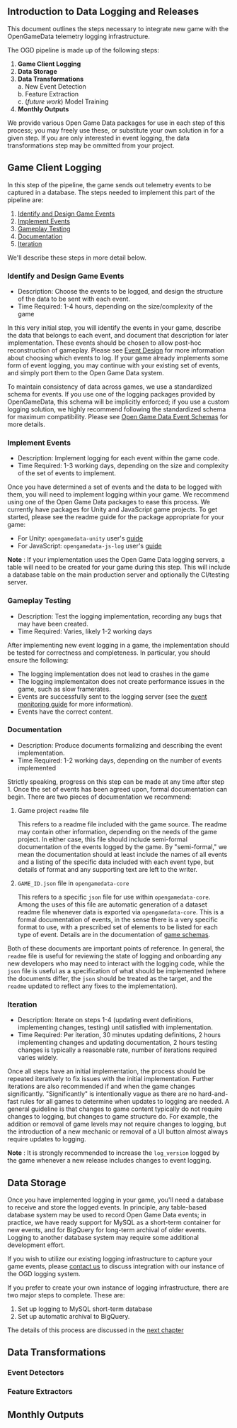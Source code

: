 ## Introduction to Data Logging and Releases

This document outlines the steps necessary to integrate new game with the OpenGameData telemetry logging infrastructure.

The OGD pipeline is made up of the following steps:

1. **Game Client Logging**
2. **Data Storage**
3. **Data Transformations**  
    a. New Event Detection  
    b. Feature Extraction  
    c. (*future work*) Model Training  
4. **Monthly Outputs**

We provide various Open Game Data packages for use in each step of this process; you may freely use these, or substitute your own solution in for a given step.
If you are only interested in event logging, the data transformations step may be ommitted from your project.

## Game Client Logging

In this step of the pipeline, the game sends out telemetry events to be captured in a database.
The steps needed to implement this part of the pipeline are:

1. [Identify and Design Game Events](#identify-and-design-game-events)
2. [Implement Events](#implement-events)
3. [Gameplay Testing](#gameplay-testing)
4. [Documentation](#documentation)
5. [Iteration](#iteration)

We'll describe these steps in more detail below.

### Identify and Design Game Events

- Description: Choose the events to be logged, and design the structure of the data to be sent with each event.
- Time Required: 1-4 hours, depending on the size/complexity of the game

In this very initial step, you will identify the events in your game, describe the data that belongs to each event, and document that description for later implementation.
These events should be chosen to allow post-hoc reconstruction of gameplay.
Please see [Event Design](./event_design.md) for more information about choosing which events to log.
If your game already implements some form of event logging, you may continue with your existing set of events, and simply port them to the Open Game Data system.

To maintain consistency of data across games, we use a standardized schema for events.
If you use one of the logging packages provided by OpenGameData, this schema will be implicitly enforced; if you use a custom logging solution, we highly recommend following the standardized schema for maximum compatibility.
Please see [Open Game Data Event Schemas](./event_schema.md) for more details.

### Implement Events

- Description: Implement logging for each event within the game code.
- Time Required: 1-3 working days, depending on the size and complexity of the set of events to implement.

Once you have determined a set of events and the data to be logged with them, you will need to implement logging within your game. We recommend using one of the Open Game Data packages to ease this process.
We currently have packages for Unity and JavaScript game projects.
To get started, please see the readme guide for the package appropriate for your game:

* For Unity: `opengamedata-unity` user's [guide](https://github.com/opengamedata/opengamedata-unity#readme)
* For JavaScript: `opengamedata-js-log` user's [guide](https://github.com/opengamedata/opengamedata-js-log#readme)

**Note** : If your implementation uses the Open Game Data logging servers, a table will need to be created for your game during this step.
This will include a database table on the main production server and optionally the CI/testing server.

### Gameplay Testing

- Description: Test the logging implementation, recording any bugs that may have been created.
- Time Required: Varies, likely 1-2 working days

After implementing new event logging in a game, the implementation should be tested for correctness and completeness.
In particular, you should ensure the following:

- The logging implementation does not lead to crashes in the game
- The logging implementaiton does not create performance issues in the game, such as slow framerates.
- Events are successfully sent to the logging server (see the [event monitoring guide](./event_monitor.md) for more information).
- Events have the correct content.

### Documentation

- Description: Produce documents formalizing and describing the event implementation.
- Time Required: 1-2 working days, depending on the number of events implemented

Strictly speaking, progress on this step can be made at any time after step 1.
Once the set of events has been agreed upon, formal documentation can begin.
There are two pieces of documentation we recommend:

1. Game project `readme` file

    This refers to a readme file included with the game source.
    The readme may contain other information, depending on the needs of the game project.
    In either case, this file should include semi-formal documentation of the events logged by the game.
    By "semi-formal," we mean the documentation should at least include the names of all events and a listing of the specific data included with each event type, but details of format and any supporting text are left to the writer.

2. `GAME_ID.json` file in `opengamedata-core`

    This refers to a specific `json` file for use within `opengamedata-core`.
    Among the uses of this file are automatic generation of a dataset readme file whenever data is exported via `opengamedata-core`.
    This is a formal documentation of events, in the sense there is a very specific format to use, with a prescribed set of elements to be listed for each type of event.
    Details are in the documentation of [game schemas](../04_core-architecture/overview/game_schemas.md).

Both of these documents are important points of reference.
In general, the `readme` file is useful for reviewing the state of logging and onboarding any new developers who may need to interact with the logging code, while the `json` file is useful as a specification of what should be implemented (where the documents differ, the `json` should be treated as the target, and the `readme` updated to reflect any fixes to the implementation).

### Iteration

- Description: Iterate on steps 1-4 (updating event definitions, implementing changes, testing) until satisfied with implementation.
- Time Required: Per iteration, 30 minutes updating definitions, 2 hours implementing changes and updating documentation, 2 hours testing changes is typically a reasonable rate, number of iterations required varies widely.

Once all steps have an initial implementation, the process should be repeated iteratively to fix issues with the initial implementation.
Further iterations are also recommended if and when the game changes significantly.
"Significantly" is intentionally vague as there are no hard-and-fast rules for all games to determine when updates to logging are needed.
A general guideline is that changes to game content typically do not require changes to logging, but changes to game structure do.
For example, the addition or removal of game levels may not require changes to logging, but the introduction of a new mechanic or removal of a UI button almost always require updates to logging.

**Note** : It is strongly recommended to increase the `log_version` logged by the game whenever a new release includes changes to event logging.

## Data Storage

Once you have implemented logging in your game, you'll need a database to receive and store the logged events.
In principle, any table-based database system may be used to record Open Game Data events; in practice, we have ready support for MySQL as a short-term container for new events, and for BigQuery for long-term archival of older events. Logging to another database system may require some additional development effort.

If you wish to utilize our existing logging infrastructure to capture your game events, please [contact us](TODO) to discuss integration with our instance of the OGD logging system.

If you prefer to create your own instance of logging infrastructure, there are two major steps to complete.
These are:

1. Set up logging to MySQL short-term database
2. Set up automatic archival to BigQuery.

The details of this process are discussed in the [next chapter]("../chapter_03/databases.rst)

## Data Transformations

### Event Detectors

### Feature Extractors

## Monthly Outputs